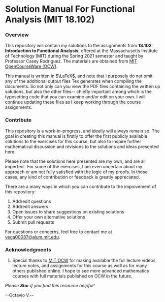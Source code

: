 # Solution Manual For Functional Analysis (MIT 18.102)



### Overview

This repository will contain my solutions to the assignments from **18.102 Introduction to Functional Analysis**, offered at the Massachusetts Institute of Technology (MIT) during the Spring 2021 semester and taught by Professor Casey Rodriguez. The materials are obtained from [MIT OpenCourseWare (OCW)](https://ocw.mit.edu/courses/18-102-introduction-to-functional-analysis-spring-2021/). 

This manual is written in $\LaTeX$, and note that I purposely do not omit any of the additional output files Tex generates when compiling the documents. So not only can you view the PDF files containing the written up solutions, but also the other files-- chiefly important among which is the typesetting code that you can examine and/or edit on your own. I will continue updating these files as I keep working through the course assignments. 



### Contribute

This repository is a work-in-progress, and ideally will always remain so. The goal in creating this manual is firstly to offer the first publicly available solutions to the exercises for this course, but also to inspire further mathematical discussion and revisions to the solutions and ideas presented here. 

Please note that the solutions here presented are my own, and are all imperfect. For some of the exercises, I am even uncertain about my approach or am not fully satisfied with the logic of my proofs. In those cases, any kind of contribution or feedback is greatly appreciated. 

There are a many ways in which you can contribute to the improvement of this repository:
1. Add/edit questions
1. Add/edit answers
1. Open issues to share suggestions on existing solutions
1. Offer your own alternative solutions
1. Submit pull requests

For questions or concerns, feel free to contact me at <vega00087@alum.mit.edu>.



### Acknowledgments

1. Special thanks to [MIT OCW](https://ocw.mit.edu) for making available the full lecture videos, lecture notes, and assignments for this course as well as for many others published online. I hope to see more advanced mathematics courses with full materials published on OCW in the future.

*Please **Star** if you find this resource helpful!*

--Octavio V.--

